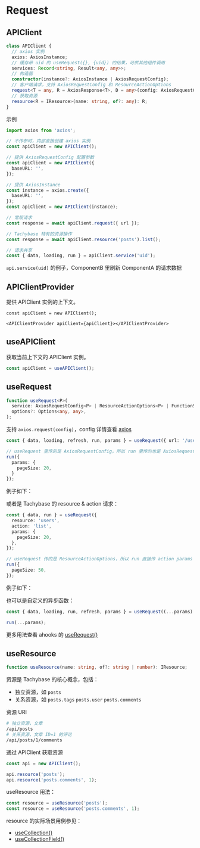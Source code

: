 # Request

## APIClient

```ts
class APIClient {
  // axios 实例
  axios: AxiosInstance;
  // 缓存带 uid 的 useRequest({}, {uid}) 的结果，可供其他组件调用
  services: Record<string, Result<any, any>>;
  // 构造器
  constructor(instance?: AxiosInstance | AxiosRequestConfig);
  // 客户端请求，支持 AxiosRequestConfig 和 ResourceActionOptions
  request<T = any, R = AxiosResponse<T>, D = any>(config: AxiosRequestConfig<D> | ResourceActionOptions): Promise<R>;
  // 获取资源
  resource<R = IResource>(name: string, of?: any): R;
}
```

示例

```ts
import axios from 'axios';

// 不传参时，内部直接创建 axios 实例
const apiClient = new APIClient();

// 提供 AxiosRequestConfig 配置参数
const apiClient = new APIClient({
  baseURL: '',
});

// 提供 AxiosInstance
const instance = axios.create({
  baseURL: '',
});
const apiClient = new APIClient(instance);

// 常规请求
const response = await apiClient.request({ url });

// Tachybase 特有的资源操作
const response = await apiClient.resource('posts').list();

// 请求共享
const { data, loading, run } = apiClient.service('uid');
```

`api.service(uid)` 的例子，ComponentB 里刷新 ComponentA 的请求数据

<code src="./demos/demo3.tsx"></code>

## APIClientProvider

提供 APIClient 实例的上下文。

```tsx | pure
const apiClient = new APIClient();

<APIClientProvider apiClient={apiClient}></APIClientProvider>
```

## useAPIClient

获取当前上下文的 APIClient 实例。

```ts
const apiClient = useAPIClient();
```

## useRequest

```ts
function useRequest<P>(
  service: AxiosRequestConfig<P> | ResourceActionOptions<P> | FunctionService,
  options?: Options<any, any>,
);
```

支持 `axios.request(config)`，config 详情查看 [axios](https://github.com/axios/axios#request-config)

```ts
const { data, loading, refresh, run, params } = useRequest({ url: '/users' });

// useRequest 里传的是 AxiosRequestConfig，所以 run 里传的也是 AxiosRequestConfig
run({
  params: {
    pageSize: 20,
  }
});
```

例子如下：

<code src="./demos/demo2.tsx"></code>

或者是 Tachybase 的 resource & action 请求：

```ts
const { data, run } = useRequest({
  resource: 'users',
  action: 'list',
  params: {
    pageSize: 20,
  },
});

// useRequest 传的是 ResourceActionOptions，所以 run 直接传 action params 就可以了。
run({
  pageSize: 50,
});
```

例子如下：

<code src="./demos/demo1.tsx"></code>

也可以是自定义的异步函数：

```ts
const { data, loading, run, refresh, params } = useRequest((...params) => Promise.resolve({}));

run(...params);
```

更多用法查看 ahooks 的 [useRequest()](https://ahooks.js.org/hooks/use-request/index)

## useResource

```ts
function useResource(name: string, of?: string | number): IResource;
```

资源是 Tachybase 的核心概念，包括：

- 独立资源，如 `posts`
- 关系资源，如 `posts.tags` `posts.user` `posts.comments`

资源 URI

```bash
# 独立资源，文章
/api/posts
# 关系资源，文章 ID=1 的评论
/api/posts/1/comments
```

通过 APIClient 获取资源

```ts
const api = new APIClient();

api.resource('posts');
api.resource('posts.comments', 1);
```

useResource 用法：

```ts
const resource = useResource('posts');
const resource = useResource('posts.comments', 1);
```

resource 的实际场景用例参见：

- [useCollection()](collection-manager#usecollection)
- [useCollectionField()](collection-manager#usecollectionfield)

